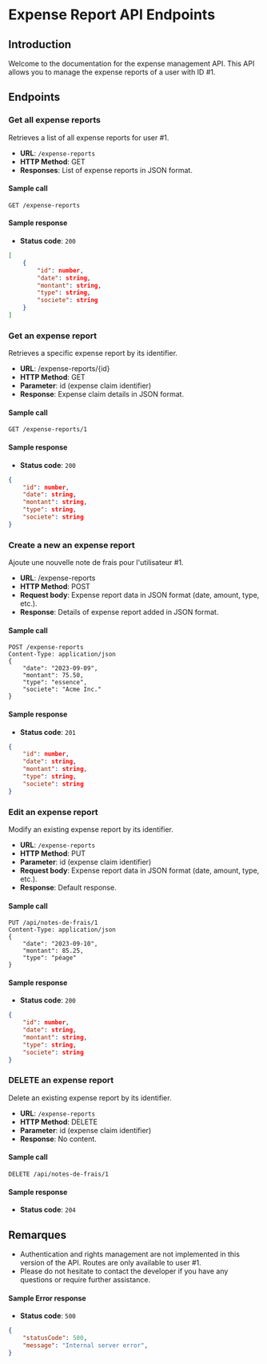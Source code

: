 # Expense Report API Endpoints

## Introduction

Welcome to the documentation for the expense management API. This API allows you to manage the expense reports of a user with ID #1.

## Endpoints

### Get all expense reports

Retrieves a list of all expense reports for user #1.

- **URL**: `/expense-reports`
- **HTTP Method**: GET
- **Responses**: List of expense reports in JSON format.

#### Sample call

```http
GET /expense-reports
```
#### Sample response
- **Status code**: `200`
```json
[
    {
        "id": number,
        "date": string,
        "montant": string,
        "type": string,
        "societe": string
    }
]
```

### Get an expense report

Retrieves a specific expense report by its identifier.

- **URL**: /expense-reports/{id}
- **HTTP Method**: GET
- **Parameter**: id (expense claim identifier)
- **Response**: Expense claim details in JSON format.

#### Sample call

```http
GET /expense-reports/1
```

#### Sample response
- **Status code**: `200`
```json
{
    "id": number,
    "date": string,
    "montant": string,
    "type": string,
    "societe": string
}
```

### Create a new an expense report

Ajoute une nouvelle note de frais pour l'utilisateur #1.

- **URL**: /expense-reports
- **HTTP Method**: POST
- **Request body**: Expense report data in JSON format (date, amount, type, etc.).
- **Response**: Details of expense report added in JSON format.

#### Sample call

```http
POST /expense-reports
Content-Type: application/json
{
    "date": "2023-09-09",
    "montant": 75.50,
    "type": "essence",
    "societe": "Acme Inc."
}
```

#### Sample response
- **Status code**: `201`
```json
{
    "id": number,
    "date": string,
    "montant": string,
    "type": string,
    "societe": string
}
```

### Edit an expense report

Modify an existing expense report by its identifier.

- **URL**: `/expense-reports`
- **HTTP Method**: PUT
- **Parameter**: id (expense claim identifier)
- **Request body**: Expense report data in JSON format (date, amount, type, etc.).
- **Response**: Default response.

#### Sample call

```http
PUT /api/notes-de-frais/1
Content-Type: application/json
{
    "date": "2023-09-10",
    "montant": 85.25,
    "type": "péage"
}
```
#### Sample response
- **Status code**: `200`
```json
{
    "id": number,
    "date": string,
    "montant": string,
    "type": string,
    "societe": string
}
```

### DELETE an expense report

Delete an existing expense report by its identifier.

- **URL**: `/expense-reports`
- **HTTP Method**: DELETE
- **Parameter**: id (expense claim identifier)
- **Response**: No content.

#### Sample call

```http
DELETE /api/notes-de-frais/1
```
#### Sample response
- **Status code**: `204`

## Remarques

-  Authentication and rights management are not implemented in this version of the API. Routes are only available to user #1.
-  Please do not hesitate to contact the developer if you have any questions or require further assistance.

#### Sample Error response
- **Status code**: `500`
```json
{
    "statusCode": 500,
    "message": "Internal server error",
}
```